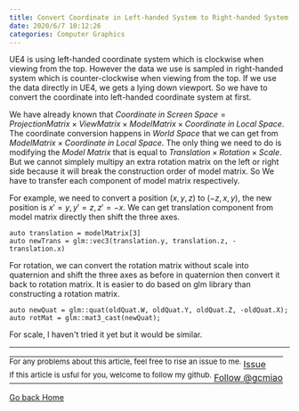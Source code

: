 ```yaml
---
title: Convert Coordinate in Left-handed System to Right-handed System
date: 2020/6/7 10:12:26
categories: Computer Graphics
---
```


UE4 is using left-handed coordinate system which is clockwise when viewing from the top. However the data we use is sampled in right-handed system which is counter-clockwise when viewing from the top. If we use the data directly in UE4, we gets a lying down viewport. So we have to convert the coordinate into left-handed coordinate system at first.

We have already known that $Coordinate\;in\;Screen\;Space = Projection Matrix \times View Matrix \times Model Matrix \times Coordinate\;in\;Local\;Space$. The coordinate conversion happens in *World Space* that we can get from $Model Matrix \times Coordinate\;in\;Local\;Space$. The only thing we need to do is modifying the *Model Matrix* that is equal to $Translation \times Rotation \times Scale$. But we cannot simplely multipy an extra rotation matrix on the left or right side because it will break the construction order of model matrix. So We have to transfer each component of model matrix respectively.

For example, we need to convert a position $(x, y, z)$ to $(-z, x, y)$, the new position is $x' = y, y' = z, z' = -x$. We can get translation component from model matrix directly then shift the three axes.
```
auto translation = modelMatrix[3]
auto newTrans = glm::vec3(translation.y, translation.z, -translation.x)
```
 For rotation, we can convert the rotation matrix without scale into quaternion and shift the three axes as before in quaternion then convert it back to rotation matrix. It is easier to do based on glm library than constructing a rotation matrix.
 ```
 auto newQuat = glm::quat(oldQuat.W, oldQuat.Y, oldQuat.Z, -oldQuat.X);
 auto rotMat = glm::mat3_cast(newQuat);
 ```
For scale, I haven't tried it yet but it would be similar.

------
<table style="text-align:left">
  <tr>
    <td style="border:none;padding: 0px;">
        <sup>For any problems about this article, feel free to rise an issue to me.</sup>
        <!-- Place this tag in your head or just before your close body tag. -->
        <script async defer src="https://buttons.github.io/buttons.js"></script>
        <!-- Place this tag where you want the button to render. -->
        <a class="github-button" href="https://github.com/gcmiao/gcmiao.github.io/issues" data-icon="octicon-issue-opened" aria-label="Issue gcmiao/gcmiao.github.io on GitHub">Issue</a>
    </td>
  </tr>
  <tr>
    <td style="border:none;padding: 0px;">
        <sup>If this article is usful for you, welcome to follow my github.</sup>
        <!-- Place this tag where you want the button to render. -->
        <a class="github-button" href="https://github.com/gcmiao" aria-label="Follow @gcmiao on GitHub">Follow @gcmiao</a>
    </td>
  </tr>
</table>

[Go back Home](/)